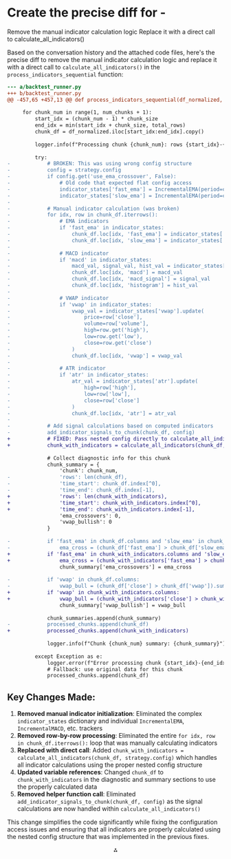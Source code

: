 

# Create the precise diff for -

Remove the manual indicator calculation logic
Replace it with a direct call to calculate_all_indicators()

Based on the conversation history and the attached code files, here's the precise diff to remove the manual indicator calculation logic and replace it with a direct call to `calculate_all_indicators()` in the `process_indicators_sequential` function:

```diff
--- a/backtest_runner.py
+++ b/backtest_runner.py
@@ -457,65 +457,13 @@ def process_indicators_sequential(df_normalized, strategy, chunk_size):
     
     for chunk_num in range(1, num_chunks + 1):
         start_idx = (chunk_num - 1) * chunk_size
         end_idx = min(start_idx + chunk_size, total_rows)
         chunk_df = df_normalized.iloc[start_idx:end_idx].copy()
         
         logger.info(f"Processing chunk {chunk_num}: rows {start_idx}-{end_idx}")
         
         try:
-            # BROKEN: This was using wrong config structure
-            config = strategy.config
-            if config.get('use_ema_crossover', False):
-                # Old code that expected flat config access
-                indicator_states['fast_ema'] = IncrementalEMA(period=config.get('fast_ema', 9))
-                indicator_states['slow_ema'] = IncrementalEMA(period=config.get('slow_ema', 21))
-            
-            # Manual indicator calculation (was broken)
-            for idx, row in chunk_df.iterrows():
-                # EMA indicators
-                if 'fast_ema' in indicator_states:
-                    chunk_df.loc[idx, 'fast_ema'] = indicator_states['fast_ema'].update(row['close'])
-                    chunk_df.loc[idx, 'slow_ema'] = indicator_states['slow_ema'].update(row['close'])
-                
-                # MACD indicator
-                if 'macd' in indicator_states:
-                    macd_val, signal_val, hist_val = indicator_states['macd'].update(row['close'])
-                    chunk_df.loc[idx, 'macd'] = macd_val
-                    chunk_df.loc[idx, 'macd_signal'] = signal_val
-                    chunk_df.loc[idx, 'histogram'] = hist_val
-                
-                # VWAP indicator
-                if 'vwap' in indicator_states:
-                    vwap_val = indicator_states['vwap'].update(
-                        price=row['close'],
-                        volume=row['volume'],
-                        high=row.get('high'),
-                        low=row.get('low'),
-                        close=row.get('close')
-                    )
-                    chunk_df.loc[idx, 'vwap'] = vwap_val
-                
-                # ATR indicator
-                if 'atr' in indicator_states:
-                    atr_val = indicator_states['atr'].update(
-                        high=row['high'],
-                        low=row['low'],
-                        close=row['close']
-                    )
-                    chunk_df.loc[idx, 'atr'] = atr_val
-            
-            # Add signal calculations based on computed indicators
-            add_indicator_signals_to_chunk(chunk_df, config)
+            # FIXED: Pass nested config directly to calculate_all_indicators
+            chunk_with_indicators = calculate_all_indicators(chunk_df, strategy.config)
             
             # Collect diagnostic info for this chunk
             chunk_summary = {
                 'chunk': chunk_num,
-                'rows': len(chunk_df),
-                'time_start': chunk_df.index[^0],
-                'time_end': chunk_df.index[-1],
+                'rows': len(chunk_with_indicators),
+                'time_start': chunk_with_indicators.index[^0],
+                'time_end': chunk_with_indicators.index[-1],
                 'ema_crossovers': 0,
                 'vwap_bullish': 0
             }
             
-            if 'fast_ema' in chunk_df.columns and 'slow_ema' in chunk_df.columns:
-                ema_cross = (chunk_df['fast_ema'] > chunk_df['slow_ema']).sum()
+            if 'fast_ema' in chunk_with_indicators.columns and 'slow_ema' in chunk_with_indicators.columns:
+                ema_cross = (chunk_with_indicators['fast_ema'] > chunk_with_indicators['slow_ema']).sum()
                 chunk_summary['ema_crossovers'] = ema_cross
             
-            if 'vwap' in chunk_df.columns:
-                vwap_bull = (chunk_df['close'] > chunk_df['vwap']).sum()
+            if 'vwap' in chunk_with_indicators.columns:
+                vwap_bull = (chunk_with_indicators['close'] > chunk_with_indicators['vwap']).sum()
                 chunk_summary['vwap_bullish'] = vwap_bull
             
             chunk_summaries.append(chunk_summary)
-            processed_chunks.append(chunk_df)
+            processed_chunks.append(chunk_with_indicators)
             
             logger.info(f"Chunk {chunk_num} summary: {chunk_summary}")
             
         except Exception as e:
             logger.error(f"Error processing chunk {start_idx}-{end_idx}: {e}")
             # Fallback: use original data for this chunk
             processed_chunks.append(chunk_df)
```


## Key Changes Made:

1. **Removed manual indicator initialization**: Eliminated the complex `indicator_states` dictionary and individual `IncrementalEMA`, `IncrementalMACD`, etc. trackers
2. **Removed row-by-row processing**: Eliminated the entire `for idx, row in chunk_df.iterrows():` loop that was manually calculating indicators
3. **Replaced with direct call**: Added `chunk_with_indicators = calculate_all_indicators(chunk_df, strategy.config)` which handles all indicator calculations using the proper nested config structure
4. **Updated variable references**: Changed `chunk_df` to `chunk_with_indicators` in the diagnostic and summary sections to use the properly calculated data
5. **Removed helper function call**: Eliminated `add_indicator_signals_to_chunk(chunk_df, config)` as the signal calculations are now handled within `calculate_all_indicators()`

This change simplifies the code significantly while fixing the configuration access issues and ensuring that all indicators are properly calculated using the nested config structure that was implemented in the previous fixes.

<div style="text-align: center">⁂</div>

[^1]: config_helper.py

[^2]: strategy_config.yaml

[^3]: indicators.py

[^4]: liveStrategy.py

[^5]: position_manager.py

[^6]: researchStrategy.py

[^7]: unified_gui.py

[^8]: login.py

[^9]: cache_manager.py

[^10]: config_helper.py

[^11]: config_loader.py

[^12]: logging_utils.py

[^13]: simple_loader.py

[^14]: time_utils.py

[^15]: researchStrategy.py

[^16]: backtest_runner.py

